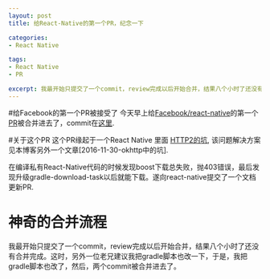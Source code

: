 ```yaml
---
layout: post
title: 给React-Native的第一个PR，纪念一下

categories:
- React Native

tags:
- React Native
- PR

excerpt: 我最开始只提交了一个commit，review完成以后开始合并，结果八个小时了还没有合并完成。这时，另外一位老兄建议我把gradle脚本也改一下，于是，我把gradle脚本也改了，然后，两个commit被合并进去了。
---
```


#给Facebook的第一个PR被接受了
今天早上给[Facebook/react-native](https://github.com/facebook/react-native)的第一个[PR](https://github.com/facebook/react-native/pull/11298)被合并进去了，commit在[这里](https://github.com/facebook/react-native/commit/dbcfc2b41f03867108913044c263cf90e3953db1).

#关于这个PR
这个PR缘起于一个React Native 里面 [HTTP2的坑](https://github.com/facebook/react-native/issues/11283), 该问题解决方案见本博客另外一个文章[2016-11-30-okhttp中的坑].

在编译私有React-Native代码的时候发现boost下载总失败，抛403错误，最后发现升级gradle-download-task以后就能下载。遂向react-native提交了一个文档更新PR.

# 神奇的合并流程

我最开始只提交了一个commit，review完成以后开始合并，结果八个小时了还没有合并完成。这时，另外一位老兄建议我把gradle脚本也改一下，于是，我把gradle脚本也改了，然后，两个commit被合并进去了。
